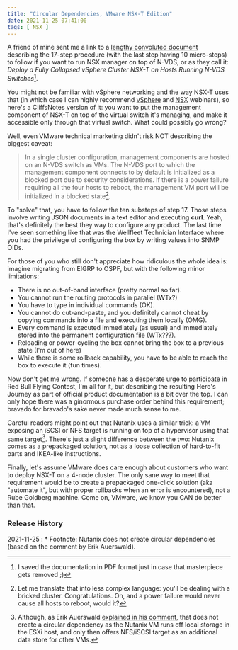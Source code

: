 ```yaml
---
title: "Circular Dependencies, VMware NSX-T Edition"
date: 2021-11-25 07:41:00
tags: [ NSX ]
---
```

A friend of mine sent me a link to a [lengthy convoluted document](https://docs.vmware.com/en/VMware-NSX-T-Data-Center/3.1/installation/GUID-3770AA1C-DA79-4E95-960A-96DAC376242F.html) describing the 17-step procedure (with the last step having 10 micro-steps) to follow if you want to run NSX manager on top of N-VDS, or as they call it: _Deploy a Fully Collapsed vSphere Cluster NSX-T on Hosts Running N-VDS Switches_[^1].

You might not be familiar with vSphere networking and the way NSX-T uses that (in which case I can highly recommend [vSphere](https://www.ipspace.net/VSphere_6_Networking_Deep_Dive) and [NSX](https://www.ipspace.net/VMware_NSX_Technical_Deep_Dive) webinars), so here's a CliffsNotes version of it: you want to put the management component of NSX-T on top of the virtual switch it's managing, and make it accessible only through that virtual switch. What could possibly go wrong?
<!--more-->
[^1]: I saved the documentation in PDF format just in case that masterpiece gets removed ;)

Well, even VMware technical marketing didn't risk NOT describing the biggest caveat:

> In a single cluster configuration, management components are hosted on an N-VDS switch as VMs. The N-VDS port to which the management component connects to by default is initialized as a blocked port due to security considerations. If there is a power failure requiring all the four hosts to reboot, the management VM port will be initialized in a blocked state[^2]. 

[^2]: Let me translate that into less complex language: you'll be dealing with a bricked cluster. Congratulations. Oh, and a power failure would never cause all hosts to reboot, would it?

To "solve" that, you have to follow the ten substeps of step 17. Those steps involve writing JSON documents in a text editor and executing **curl**. Yeah, that's definitely the best they way to configure any product. The last time I've seen something like that was the Wellfleet Technician Interface where you had the privilege of configuring the box by writing values into SNMP OIDs.

For those of you who still don't appreciate how ridiculous the whole idea is: imagine migrating from EIGRP to OSPF, but with the following minor limitations:

* There is no out-of-band interface (pretty normal so far).
* You cannot run the routing protocols in parallel (WTx?)
* You have to type in individual commands (OK).
* You cannot do cut-and-paste, and you definitely cannot cheat by copying commands into a file and executing them locally (OMG).
* Every command is executed immediately (as usual) and immediately stored into the permanent configuration file (WTx???).
* Reloading or power-cycling the box cannot bring the box to a previous state (I'm out of here)
* While there is some rollback capability, you have to be able to reach the box to execute it (fun times).

Now don't get me wrong. If someone has a desperate urge to participate in Red Bull Flying Contest, I'm all for it, but describing the resulting Hero's Journey as part of official product documentation is a bit over the top. I can only hope there was a ginormous purchase order behind this requirement; bravado for bravado's sake never made much sense to me.

Careful readers might point out that Nutanix uses a similar trick: a VM exposing an iSCSI or NFS target is running on top of a hypervisor using that same target[^NCD]. There's just a slight difference between the two: Nutanix comes as a prepackaged solution, not as a loose collection of hard-to-fit parts and IKEA-like instructions.

[^NCD]: Although, as Erik Auerswald [explained in his comment](/2021/11/circular-dependencies-vmware-edition/#878), that does not create a circular dependency as the Nutanix VM runs off local storage in the ESXi host, and only then offers NFS/iSCSI target as an additional data store for other VMs.

Finally, let's assume VMware does care enough about customers who want to deploy NSX-T on a 4-node cluster. The only sane way to meet that requirement would be to create a prepackaged one-click solution (aka "automate it", but with proper rollbacks when an error is encountered), not a Rube Goldberg machine. Come on, VMware, we know you CAN do better than that.

### Release History

2021-11-25
: * Footnote: Nutanix does not create circular dependencies (based on the comment by Erik Auerswald).
